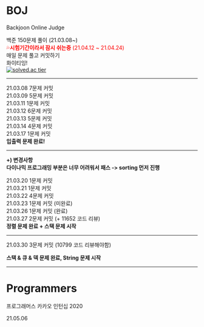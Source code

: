 # BOJ
Backjoon Online Judge 

백준 150문제 풀이 (21.03.08~)        
<span style="color:red">💦**시험기간이라서 잠시 쉬는중** (21.04.12 ~ 21.04.24)</span>                                
매일 문제 풀고 커밋하기                                            
화이티잉!                                                 
[![solved.ac tier](http://mazassumnida.wtf/api/generate_badge?boj=jjimini98)](https://solved.ac/jjimini98)  


-----------------------------------------------------------------------



21.03.08 7문제 커밋                                                                                             
21.03.09 5문제 커밋                                            
21.03.11 1문제 커밋                                                     
21.03.12 6문제 커밋                                
21.03.13 5문제 커밋                                        
21.03.14 4문제 커밋                                          
21.03.17 1문제 커밋     
**입출력 문제 완료!**                                          

--------------------------------------------------------------------------                     


**+) 변경사항                          
다이나믹 프로그래밍 부분은 너무 어려워서 패스 -> sorting 먼저 진행**                             

21.03.20 1문제 커밋                              
21.03.21 1문제 커밋                                                              
21.03.22 4문제 커밋                                    
21.03.23 1문제 커밋 (미완료)                                            
21.03.26 1문제 커밋 (완료)         
21.03.27 2문제 커밋 (+ 11652 코드 리뷰)  
**정렬 문제 완료 + 스택 문제 시작**


-----------------------------------------------------------------------------

21.03.30 3문제 커밋 (10799 코드 리뷰해야함) 

**스택 & 큐 & 덱 문제 완료, String 문제 시작**

-----------------------------------------------------------------------------------


# Programmers

프로그래머스 카카오 인턴십 2020 

21.05.06